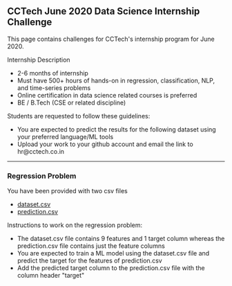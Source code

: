 ## CCTech June 2020 Data Science Internship Challenge

<p>This page contains challenges for CCTech's internship program for June 2020.</p>
<p>Internship Description
    <ul>
        <li>2-6 months of internship</li>
        <li>Must have 500+ hours of hands-on in regression, classification, NLP, and time-series problems</li>
        <li>Online certification in data science related courses is preferred</li>
        <li>BE / B.Tech (CSE or related discipline)</li>
    </ul>
</p>
<p>Students are requested to follow these guidelines:
    <ul>
        <li>You are expected to predict the results for the following dataset using your preferred language/ML tools</li>
        <li>Upload your work to your github account and email the link to hr@cctech.co.in</li>
    </ul>
</p>

***

### Regression Problem

You have been provided with two csv files
 - [dataset.csv](./resosurces/data_science/dataset.csv)
 - [prediction.csv](./resosurces/data_science/prediction.csv)

Instructions to work on the regression problem:
 - The dataset.csv file contains 9 features and 1 target column whereas the prediction.csv file contains just the feature columns
 - You are expected to train a ML model using the dataset.csv file and predict the target for the features of prediction.csv
 - Add the predicted target column to the prediction.csv file with the column header "target"
